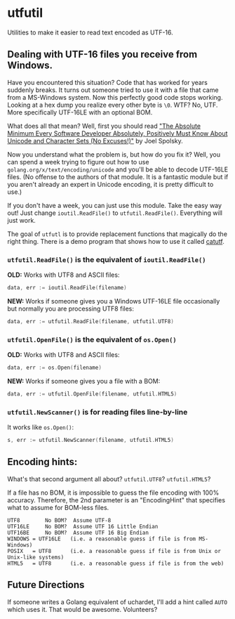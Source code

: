 # utfutil

Utilities to make it easier to read text encoded as UTF-16.

## Dealing with UTF-16 files you receive from Windows.

Have you encountered this situation?  Code that has worked for years
suddenly breaks.  It turns out someone tried to use it with a file
that came from a MS-Windows system. Now this perfectly good code stops
working.
Looking at a hex dump you realize every other byte is `\0`.  WTF?
No, UTF.  More specifically UTF-16LE with an optional BOM.

What does all that mean?  Well, first you should read ["The Absolute Minimum Every Software Developer Absolutely, Positively Must Know About Unicode and Character Sets (No Excuses!)"](http://www.joelonsoftware.com/articles/Unicode.html) by Joel Spolsky.

Now you understand what the problem is, but how do you fix it?
Well, you can spend a week trying to figure out how to use
`golang.org/x/text/encoding/unicode` and you'll be able to
decode UTF-16LE files. (No offense to the authors of that
module. It is a fantastic module but if you aren't already
an expert in Unicode encoding, it is pretty difficult to use.)

If you don't have a week, you can just use this module.
Take the easy way out!  Just change `ioutil.ReadFile()` to
`utfutil.ReadFile()`.
Everything will just work.

The goal of `utfutl` is to provide replacement functions
that magically do the right thing. There is a demo
program that shows how to use it called [catutf](https://github.com/TomOnTime/utfutil/blob/master/catutf/main.go).


### `utfutil.ReadFile()` is the equivalent of `ioutil.ReadFile()`

**OLD:** Works with UTF8 and ASCII files:

```go
data, err := ioutil.ReadFile(filename)
```

**NEW:** Works if someone gives you a Windows UTF-16LE file occasionally but normally you are processing UTF8 files:

```go
data, err := utfutil.ReadFile(filename, utfutil.UTF8)
```

### `utfutil.OpenFile()` is the equivalent of `os.Open()`

**OLD:** Works with UTF8 and ASCII files:

```go
data, err := os.Open(filename)
```

**NEW:** Works if someone gives you a file with a BOM:

```go
data, err := utfutil.OpenFile(filename, utfutil.HTML5)
```

### `utfutil.NewScanner()` is for reading files line-by-line

It works like `os.Open()`:

```go
s, err := utfutil.NewScanner(filename, utfutil.HTML5)
```

## Encoding hints:

What's that second argument all about?  `utfutil.UTF8`?  `utfutil.HTML5`?

If a file has no BOM, it is impossible to guess the file encoding with
100% accuracy.  Therefore, the 2nd parameter is an
"EncodingHint" that specifies what to assume for BOM-less files.

```
UTF8        No BOM?  Assume UTF-8
UTF16LE     No BOM?  Assume UTF 16 Little Endian
UTF16BE     No BOM?  Assume UTF 16 Big Endian
WINDOWS = UTF16LE   (i.e. a reasonable guess if file is from MS-Windows)
POSIX   = UTF8      (i.e. a reasonable guess if file is from Unix or Unix-like systems)
HTML5   = UTF8      (i.e. a reasonable guess if file is from the web)
```

## Future Directions

If someone writes a Golang equivalent of uchardet, I'll add a hint
called `AUTO` which uses it. That would be awesome. Volunteers?
